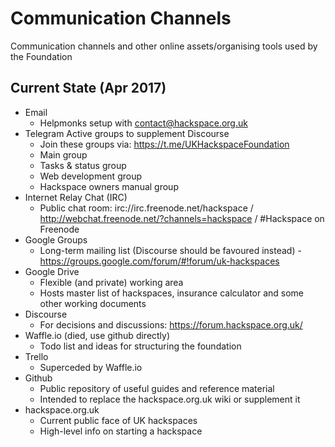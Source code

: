 # Communication Channels

Communication channels and other online assets/organising tools used by the Foundation

## Current State (Apr 2017)

* Email
    * Helpmonks setup with contact@hackspace.org.uk
* Telegram
    Active groups to supplement Discourse
    * Join these groups via: https://t.me/UKHackspaceFoundation
    * Main group
    * Tasks & status group
    * Web development group
    * Hackspace owners manual group
* Internet Relay Chat (IRC)
    * Public chat room: irc://irc.freenode.net/hackspace / http://webchat.freenode.net/?channels=hackspace / #Hackspace on Freenode 
* Google Groups
    * Long-term mailing list (Discourse should be favoured instead) - https://groups.google.com/forum/#!forum/uk-hackspaces
* Google Drive
    * Flexible (and private) working area
    * Hosts master list of hackspaces, insurance calculator and some other working documents
* Discourse
    * For decisions and discussions: https://forum.hackspace.org.uk/
* Waffle.io (died, use github directly)
    * Todo list and ideas for structuring the foundation
* Trello
    * Superceded by Waffle.io
* Github
    * Public repository of useful guides and reference material
    * Intended to replace the hackspace.org.uk wiki or supplement it
* hackspace.org.uk 
    * Current public face of UK hackspaces
    * High-level info on starting a hackspace


